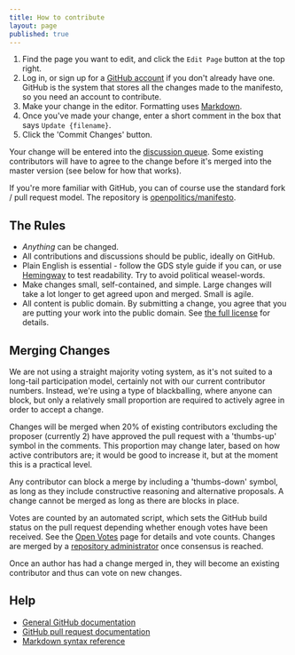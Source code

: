 ```yaml
---
title: How to contribute
layout: page
published: true
---
```


1. Find the page you want to edit, and click the `Edit Page` button at the top right.
2. Log in, or sign up for a [GitHub account](https://github.com/signup/free) if you don't already have one. GitHub is the system that stores all the changes made to the manifesto, so you need an account to contribute.
3. Make your change in the editor. Formatting uses [Markdown](http://en.support.wordpress.com/markdown-quick-reference/).
4. Once you've made your change, enter a short comment in the box that says `Update {filename}`.
5. Click the 'Commit Changes' button.

Your change will be entered into the [discussion queue](http://votebot.openpolitics.org.uk). Some existing contributors will have to agree to the change before it's merged into the master version (see below for how that works).

If you're more familiar with GitHub, you can of course use the standard fork / pull request model. The repository is [openpolitics/manifesto](https://github.com/openpolitics/manifesto).

## The Rules

* *Anything* can be changed.
* All contributions and discussions should be public, ideally on GitHub.
* Plain English is essential - follow the GDS style guide if you can, or use [Hemingway](http://hemingwayapp.com) to test readability. Try to avoid political weasel-words.
* Make changes small, self-contained, and simple. Large changes will take a lot longer to get agreed upon and merged. Small is agile.
* All content is public domain. By submitting a change, you agree that you are putting your work into the public domain. See [the full license](license.html) for details.

## Merging Changes

We are not using a straight majority voting system, as it's not suited to a long-tail participation model, certainly not with our current contributor numbers. Instead, we're using a type of blackballing, where anyone can block, but only a relatively small proportion are required to actively agree in order to accept a change.

Changes will be merged when 20% of existing contributors excluding the proposer (currently 2) have approved the pull request with a 'thumbs-up' symbol in the comments. This proportion may change later, based on how active contributors are; it would be good to increase it, but at the moment this is a practical level.

Any contributor can block a merge by including a 'thumbs-down' symbol, as long as they include constructive reasoning and alternative proposals. A change cannot be merged as long as there are blocks in place.

Votes are counted by an automated script, which sets the GitHub build status on the pull request depending whether enough votes have been received. See the [Open Votes](http://votebot.openpolitics.org.uk) page for details and vote counts. Changes are merged by a [repository administrator](https://github.com/orgs/openpolitics/members) once consensus is reached.

Once an author has had a change merged in, they will become an existing contributor and thus can vote on new changes.

## Help

* [General GitHub documentation](http://help.github.com/)
* [GitHub pull request documentation](http://help.github.com/send-pull-requests/)
* [Markdown syntax reference](http://en.support.wordpress.com/markdown-quick-reference/)
